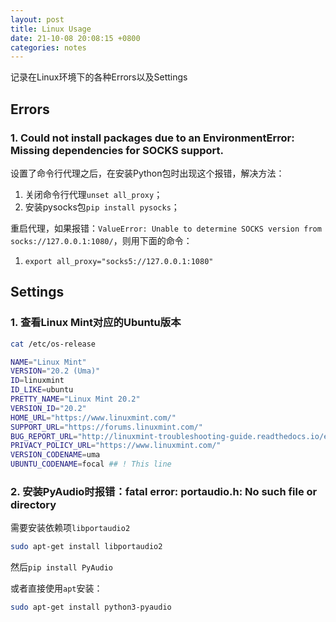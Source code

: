 ```yaml
---
layout: post
title: Linux Usage
date: 21-10-08 20:08:15 +0800
categories: notes
---
```


记录在Linux环境下的各种Errors以及Settings

## Errors

### 1. Could not install packages due to an EnvironmentError: Missing dependencies for SOCKS support.

设置了命令行代理之后，在安装Python包时出现这个报错，解决方法：

1.   关闭命令行代理`unset all_proxy`；
2.   安装pysocks包`pip install pysocks`；

重启代理，如果报错：`ValueError: Unable to determine SOCKS version from socks://127.0.0.1:1080/`，则用下面的命令：

1.   `export all_proxy="socks5://127.0.0.1:1080"`



## Settings

### 1. 查看Linux Mint对应的Ubuntu版本

```sh
cat /etc/os-release
```

```sh
NAME="Linux Mint"
VERSION="20.2 (Uma)"
ID=linuxmint
ID_LIKE=ubuntu
PRETTY_NAME="Linux Mint 20.2"
VERSION_ID="20.2"
HOME_URL="https://www.linuxmint.com/"
SUPPORT_URL="https://forums.linuxmint.com/"
BUG_REPORT_URL="http://linuxmint-troubleshooting-guide.readthedocs.io/en/latest/"
PRIVACY_POLICY_URL="https://www.linuxmint.com/"
VERSION_CODENAME=uma
UBUNTU_CODENAME=focal ## ! This line
```



### 2. 安装PyAudio时报错：fatal error: portaudio.h: No such file or directory

需要安装依赖项`libportaudio2`

```sh
sudo apt-get install libportaudio2
```

然后`pip install PyAudio`

或者直接使用`apt`安装：

```sh
sudo apt-get install python3-pyaudio
```

